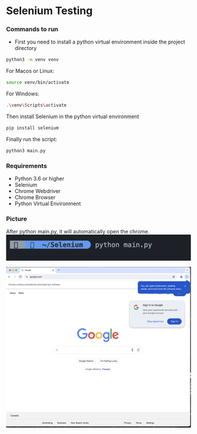 # Selenium Testing 

### Commands to run
* First you need to install a python virtual environment inside the project directory

``` bash
python3 -m venv venv
```
For Macos or Linux:
``` bash
source venv/bin/activate
```
For Windows:
``` bash
.\venv\Scripts\activate
```
Then install Selenium in the python virtual environment
``` bash
pip install selenium
```
Finally run the script:
``` bash
python3 main.py
```

### Requirements
* Python 3.6 or higher
* Selenium
* Chrome Webdriver
* Chrome Browser
* Python Virtual Environment

### Picture
After python main.py, it will automatically open the chrome.
![alt text](image-1.png)

![alt text](image.png)